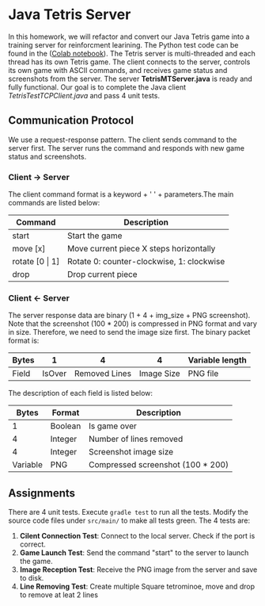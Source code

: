 # Java Tetris Server

In this homework, we will refactor and convert our Java Tetris game into a training server for reinforcment learining. The Python test code can be found in the ([Colab notebook]([https://zetcode.com/javagames/tetris/](https://colab.research.google.com/drive/14mas2qTCY4FrLNn7-CB4rK-yoPJaHY3I?usp=sharing))). The Tetris server is multi-threaded and each thread has its own Tetris game. The client connects to the server, controls its own game with ASCII commands, and receives game status and screenshots from the server. The server **TetrisMTServer.java** is ready and fully functional. Our goal is to complete the Java client **TetrisTestTCPClient*.java* and pass 4 unit tests.

## Communication Protocol

We use a request-response pattern. The client sends command to the server first. The server runs the command and responds with new game status and screenshots.

### Client -> Server

The client command format is a keyword + ' ' + parameters.The main commands are listed below:

| Command            | Description                               |
|--------------------|-------------------------------------------|
| start              | Start the game                            |
| move [x]           | Move current piece X steps horizontally   |
| rotate [0 \| 1]    | Rotate 0: counter-clockwise, 1: clockwise |
| drop               | Drop current piece                        |



### Client <- Server

The server response data are binary (1 + 4 + img_size + PNG screenshot). Note that the screenshot (100 * 200) is compressed in PNG format and vary in size. Therefore, we need to send the image size first. The binary packet format is:

| Bytes |  1    |    4         |  4         | Variable length |
|-------|-------|--------------|------------|------------|
| Field |IsOver | Removed Lines| Image Size | PNG file   |

The description of each field is listed below:

| Bytes    | Format  | Description             |
|----------|---------|-------------------------|
| 1        | Boolean | Is game over            |
| 4        | Integer | Number of lines removed |
| 4        | Integer | Screenshot image size   |
| Variable | PNG     | Compressed screenshot (100 * 200)   |
        

## Assignments
There are 4 unit tests. Execute `gradle test` to run all the tests. Modify the source code files under `src/main/` to make all tests green. The 4 tests are:

1. **Cilent Connection Test**: Connect to the local server. Check if the port is correct.
2. **Game Launch Test**: Send the command "start" to the server to launch the game.
3. **Image Reception Test**: Receive the PNG image from the server and save to disk.
4. **Line Removing Test**: Create multiple Square tetrominoe, move and drop to remove at leat 2 lines  
